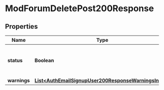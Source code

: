 

# ModForumDeletePost200Response


## Properties

| Name | Type | Description | Notes |
|------------ | ------------- | ------------- | -------------|
|**status** | **Boolean** | True if the post/discussion was deleted, false otherwise. |  |
|**warnings** | [**List&lt;AuthEmailSignupUser200ResponseWarningsInner&gt;**](AuthEmailSignupUser200ResponseWarningsInner.md) |  |  [optional] |



